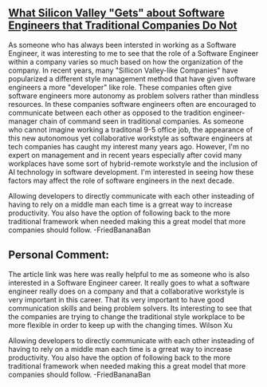 ## [What Silicon Valley "Gets" about Software Engineers that Traditional Companies Do Not](https://blog.pragmaticengineer.com/what-silicon-valley-gets-right-on-software-engineers/)

As someone who has always been intersted in working as a Software Engineer, it was interesting to me to see that the role of a Software Engineer within a company varies so much based on how the organization of the company. In recent years, many "Sillicon Valley-like Companies" have popularized a different style management method that have given software engineers a more "developer" like role. These companies often give software engineers more autonomy as problem solvers rather than mindless resources. In these companies software engineers often are encouraged to communicate between each other as opposed to the tradition engineer-manager chain of command seen in traditional companies. As someone who cannot imagine working a traditonal 9-5 office job, the appearance of this new autonomous yet collaborative workstyle as software engineers at tech companies has caught my interest many years ago. However, I'm no expert on management and in recent years especially after covid many workplaces have some sort of hybrid-remote workstyle and the inclusion of AI technology in software development. I'm interested in seeing how these factors may affect the role of software engineers in the next decade. 

Allowing developers to directly communicate with each other insteading of having to rely on a middle man each time is a grreat way to increase productivity. You also have the option of following back to the more traditional framework when needed making this a great model that more companies should follow. -FriedBananaBan

## Personal Comment:
The article link was here was really helpful to me as someone who is also interested in a Software Engineer career. It really goes to what a software engineer really does on a company and that a collaborative workstyle is very important in this career. That its very important to have good communication skills and being problem solvers. Its interesting to see that the companies are trying to change the traditional style workplace to be more flexible in order to keep up with the changing times. Wilson Xu

Allowing developers to directly communicate with each other insteading of having to rely on a middle man each time is a grreat way to increase productivity. You also have the option of following back to the more traditional framework when needed making this a great model that more companies should follow. -FriedBananaBan